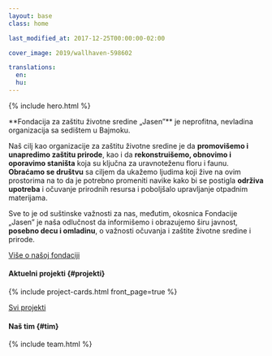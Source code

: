 ```yaml
---
layout: base
class: home

last_modified_at: 2017-12-25T00:00:00-02:00

cover_image: 2019/wallhaven-598602

translations:
  en:
  hu:
---
```

{% include hero.html %}

<div id="uvod" class="intro more-link" markdown="1">
**Fondacija za zaštitu životne sredine „Jasen”** je neprofitna, nevladina
organizacija sa sedištem u Bajmoku.

Naš cilj kao organizacije za zaštitu životne sredine je da **promovišemo i
unapredimo zaštitu prirode**, kao i da **rekonstruišemo, obnovimo i oporavimo
staništa** koja su ključna za uravnoteženu floru i faunu. **Obraćamo se
društvu** sa ciljem da ukažemo ljudima koji žive na ovim prostorima na to da je
potrebno promeniti navike kako bi se postigla **održiva upotreba** i očuvanje
prirodnih resursa i poboljšalo upravljanje otpadnim materijama.

Sve to je od suštinske važnosti za nas, međutim, okosnica Fondacije „Jasen” je
naša odlučnost da informišemo i obrazujemo širu javnost, **posebno decu i
omladinu**, o važnosti očuvanja i zaštite životne sredine i prirode.
</div>

[Više o našoj fondaciji](/o-nama/)

#### Aktuelni projekti {#projekti}

<div class="more-link">
  {% include project-cards.html front_page=true %}
</div>

[Svi projekti](/projekti/)

#### Naš tim {#tim}

{% include team.html %}
